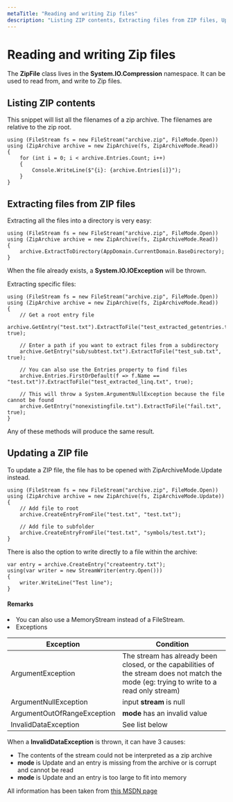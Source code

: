 ```yaml
---
metaTitle: "Reading and writing Zip files"
description: "Listing ZIP contents, Extracting files from ZIP files, Updating a ZIP file"
---
```


# Reading and writing Zip files

The **ZipFile** class lives in the **System.IO.Compression** namespace. It can be used to read from, and write to Zip files.

## Listing ZIP contents

This snippet will list all the filenames of a zip archive. The filenames are relative to the zip root.

```dotnet
using (FileStream fs = new FileStream("archive.zip", FileMode.Open))
using (ZipArchive archive = new ZipArchive(fs, ZipArchiveMode.Read))
{
    for (int i = 0; i < archive.Entries.Count; i++)
    {
        Console.WriteLine($"{i}: {archive.Entries[i]}");
    }
}

```

## Extracting files from ZIP files

Extracting all the files into a directory is very easy:

```dotnet
using (FileStream fs = new FileStream("archive.zip", FileMode.Open))
using (ZipArchive archive = new ZipArchive(fs, ZipArchiveMode.Read))
{
    archive.ExtractToDirectory(AppDomain.CurrentDomain.BaseDirectory);
}

```

When the file already exists, a **System.IO.IOException** will be thrown.

Extracting specific files:

```dotnet
using (FileStream fs = new FileStream("archive.zip", FileMode.Open))
using (ZipArchive archive = new ZipArchive(fs, ZipArchiveMode.Read))
{
    // Get a root entry file
    archive.GetEntry("test.txt").ExtractToFile("test_extracted_getentries.txt", true);

    // Enter a path if you want to extract files from a subdirectory
    archive.GetEntry("sub/subtest.txt").ExtractToFile("test_sub.txt", true);

    // You can also use the Entries property to find files
    archive.Entries.FirstOrDefault(f => f.Name == "test.txt")?.ExtractToFile("test_extracted_linq.txt", true);

    // This will throw a System.ArgumentNullException because the file cannot be found
    archive.GetEntry("nonexistingfile.txt").ExtractToFile("fail.txt", true);
}

```

Any of these methods will produce the same result.

## Updating a ZIP file

To update a ZIP file, the file has to be opened with ZipArchiveMode.Update instead.

```dotnet
using (FileStream fs = new FileStream("archive.zip", FileMode.Open))
using (ZipArchive archive = new ZipArchive(fs, ZipArchiveMode.Update))
{
    // Add file to root
    archive.CreateEntryFromFile("test.txt", "test.txt");

    // Add file to subfolder
    archive.CreateEntryFromFile("test.txt", "symbols/test.txt");
}

```

There is also the option to write directly to a file within the archive:

```dotnet
var entry = archive.CreateEntry("createentry.txt");
using(var writer = new StreamWriter(entry.Open()))
{
    writer.WriteLine("Test line");
}

```

#### Remarks

<li>
You can also use a MemoryStream instead of a FileStream.
</li>
<li>
Exceptions
</li>

| Exception                   | Condition                                                                                                                                 |
| --------------------------- | ----------------------------------------------------------------------------------------------------------------------------------------- |
| ArgumentException           | The stream has already been closed, or the capabilities of the stream does not match the mode (eg: trying to write to a read only stream) |
| ArgumentNullException       | input **stream** is null                                                                                                                  |
| ArgumentOutOfRangeException | **mode** has an invalid value                                                                                                             |
| InvalidDataException        | See list below                                                                                                                            |

When a **InvalidDataException** is thrown, it can have 3 causes:

- The contents of the stream could not be interpreted as a zip archive
- **mode** is Update and an entry is missing from the archive or is corrupt and cannot be read
- **mode** is Update and an entry is too large to fit into memory

All information has been taken from [this MSDN page](<https://msdn.microsoft.com/en-us/library/system.io.compression.ziparchive(v=vs.110).aspx>)
